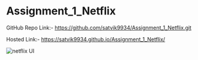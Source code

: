 # Assignment_1_Netflix

GitHub Repo Link:- https://github.com/satvik9934/Assignment_1_Netflix.git

Hosted Link:- https://satvik9934.github.io/Assignment_1_Netflix/


![netflix UI](https://github.com/satvik9934/Assignment_1_Netflix/assets/87279121/d9dfdc5d-040a-4934-83d3-6740e1363b30)
